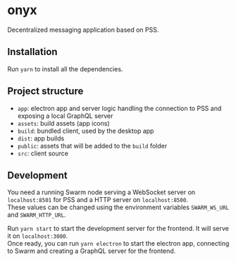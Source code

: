 # onyx

Decentralized messaging application based on PSS.

## Installation

Run `yarn` to install all the dependencies.

## Project structure

- `app`: electron app and server logic handling the connection to PSS and exposing a local GraphQL server
- `assets`: build assets (app icons)
- `build`: bundled client, used by the desktop app
- `dist`: app builds
- `public`: assets that will be added to the `build` folder
- `src`: client source

## Development

You need a running Swarm node serving a WebSocket server on `localhost:8501` for PSS and a HTTP server on `localhost:8500`.  
These values can be changed using the environment variables `SWARM_WS_URL` and `SWARM_HTTP_URL`.

Run `yarn start` to start the development server for the frontend. It will serve it on `localhost:3000`.  
Once ready, you can run `yarn electron` to start the electron app, connecting to Swarm and creating a GraphQL server for the frontend.
